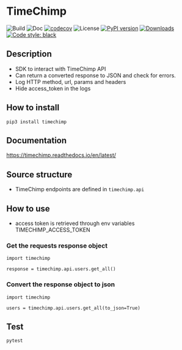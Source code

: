 # TimeChimp
![Build](https://github.com/Afilnor/TimeChimp/actions/workflows/build_master.yml/badge.svg)
![Doc](https://readthedocs.org/projects/timechimp/badge/)
[![codecov](https://codecov.io/gh/Afilnor/TimeChimp/branch/master/graph/badge.svg?token=O2VKP0JNH7)](https://codecov.io/gh/Afilnor/TimeChimp)
![License](https://img.shields.io/github/license/Afilnor/TimeChimp)
[![PyPI version](https://badge.fury.io/py/timechimp.svg)](https://badge.fury.io/py/timechimp)
[![Downloads](https://pepy.tech/badge/timechimp)](https://pepy.tech/project/timechimp)
[![Code style: black](https://img.shields.io/badge/code%20style-black-000000.svg)](https://github.com/psf/black)

## Description
- SDK to interact with TimeChimp API
- Can return a converted response to JSON and check for errors.
- Log HTTP method, url, params and headers
- Hide access_token in the logs

## How to install
`pip3 install timechimp`

## Documentation

https://timechimp.readthedocs.io/en/latest/

## Source structure
- TimeChimp endpoints are defined in `timechimp.api`

## How to use

- access token is retrieved through env variables TIMECHIMP_ACCESS_TOKEN

### Get the requests response object
```
import timechimp

response = timechimp.api.users.get_all()
```

### Convert the response object to json
```
import timechimp

users = timechimp.api.users.get_all(to_json=True)
```

## Test
`pytest`

